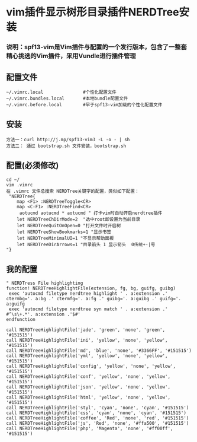 # vim插件显示树形目录插件NERDTree安装
### 说明：spf13-vim是Vim插件与配置的一个发行版本，包含了一整套精心挑选的Vim插件，采用Vundle进行插件管理
## 配置文件
	~/.vimrc.local               #个性化配置文件
	~/.vimrc.bundles.local       #本地bundle配置文件        
	~/.vimrc.before.local        #早于spf13-vim加载的个性化配置文件
## 安装
	方法一：curl http://j.mp/spf13-vim3 -L -o - | sh
	方法二： 通过 bootstrap.sh 文件安装，bootstrap.sh
## 配置(必须修改)
	cd ~/
	vim .vimrc
	在 .vimrc 文件总搜索 NERDTree关键字的配置，类似如下配置：
	 "NERDTree{
        map <F1> :NERDTreeToggle<CR>
        map <C-F1> :NERDTreeFind<CR>
		 aotucmd aotucmd * aotucmd " 打卡vim时自动开启nerdtree插件
        let NERDTreeChDirMode=2  "选中root即设置为当前目录
        let NERDTreeQuitOnOpen=0 "打开文件时开启树
        let NERDTreeShowBookmarks=1 "显示书签
        let NERDTreeMinimalUI=1 "不显示帮助面板
        let NERDTreeDirArrows=1 "目录箭头 1 显示箭头  0传统+-|号
    "}
## 我的配置
	" NERDTress File highlighting
	function! NERDTreeHighlightFile(extension, fg, bg, guifg, guibg)
	 exec 'autocmd filetype nerdtree highlight ' . a:extension .' ctermbg='. a:bg .' ctermfg='. a:fg .' guibg='. a:guibg .' guifg='. a:guifg
	 exec 'autocmd filetype nerdtree syn match ' . a:extension .' #^\s\+.*'. a:extension .'$#'
	endfunction
	
	call NERDTreeHighlightFile('jade', 'green', 'none', 'green', '#151515')
	call NERDTreeHighlightFile('ini', 'yellow', 'none', 'yellow', '#151515')
	call NERDTreeHighlightFile('md', 'blue', 'none', '#3366FF', '#151515')
	call NERDTreeHighlightFile('yml', 'yellow', 'none', 'yellow', '#151515')
	call NERDTreeHighlightFile('config', 'yellow', 'none', 'yellow', '#151515')
	call NERDTreeHighlightFile('conf', 'yellow', 'none', 'yellow', '#151515')
	call NERDTreeHighlightFile('json', 'yellow', 'none', 'yellow', '#151515')
	call NERDTreeHighlightFile('html', 'yellow', 'none', 'yellow', '#151515')
	call NERDTreeHighlightFile('styl', 'cyan', 'none', 'cyan', '#151515')
	call NERDTreeHighlightFile('css', 'cyan', 'none', 'cyan', '#151515')
	call NERDTreeHighlightFile('coffee', 'Red', 'none', 'red', '#151515')
	call NERDTreeHighlightFile('js', 'Red', 'none', '#ffa500', '#151515')
	call NERDTreeHighlightFile('php', 'Magenta', 'none', '#ff00ff', '#151515')
